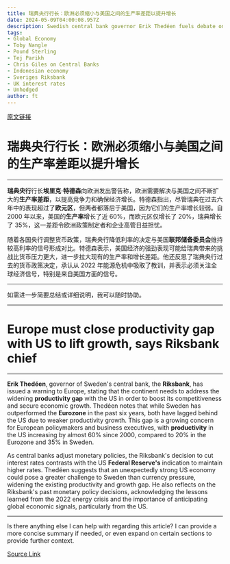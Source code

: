 ```yaml
---
title: 瑞典央行行长：欧洲必须缩小与美国之间的生产率差距以提升增长
date: 2024-05-09T04:00:08.957Z
description: Swedish central bank governor Erik Thedéen fuels debate on the continent’s struggle to boost competitiveness
tags: 
- Global Economy
- Toby Nangle
- Pound Sterling
- Tej Parikh
- Chris Giles on Central Banks
- Indonesian economy
- Sveriges Riksbank
- UK interest rates
- Unhedged
author: ft
---
```


[原文链接](https://ft.com/content/4511e82f-99a9-4c6a-baa3-59a0643bf7f5)

# 瑞典央行行长：欧洲必须缩小与美国之间的生产率差距以提升增长

---

**瑞典央行**行长**埃里克·特德森**向欧洲发出警告称，欧洲需要解决与美国之间不断扩大的**生产率差距**，以提高竞争力和确保经济增长。特德森指出，尽管瑞典在过去六年中的表现超过了**欧元区**，但两者都落后于美国，因为它们的生产率增长较弱。自 2000 年以来，美国的**生产率**增长了近 60%，而欧元区仅增长了 20%，瑞典增长了 35%，这一差距令欧洲政策制定者和企业高管日益担忧。

随着各国央行调整货币政策，瑞典央行降低利率的决定与美国**联邦储备委员会**维持较高利率的信号形成对比。特德森表示，美国经济的强劲表现可能给瑞典带来的挑战比货币压力更大，进一步拉大现有的生产率和增长差距。他还反思了瑞典央行过去的货币政策决定，承认从 2022 年能源危机中吸取了教训，并表示必须关注全球经济信号，特别是来自美国方面的信号。

---

如需进一步简要总结或详细说明，我可以随时协助。

---

# Europe must close productivity gap with US to lift growth, says Riksbank chief

---

**Erik Thedéen**, governor of Sweden's central bank, the **Riksbank**, has issued a warning to Europe, stating that the continent needs to address the widening **productivity gap** with the US in order to boost its competitiveness and secure economic growth. Thedéen notes that while Sweden has outperformed the **Eurozone** in the past six years, both have lagged behind the US due to weaker productivity growth. This gap is a growing concern for European policymakers and business executives, with **productivity** in the US increasing by almost 60% since 2000, compared to 20% in the Eurozone and 35% in Sweden.

As central banks adjust monetary policies, the Riksbank's decision to cut interest rates contrasts with the US **Federal Reserve's** indication to maintain higher rates. Thedéen suggests that an unexpectedly strong US economy could pose a greater challenge to Sweden than currency pressure, widening the existing productivity and growth gap. He also reflects on the Riksbank's past monetary policy decisions, acknowledging the lessons learned from the 2022 energy crisis and the importance of anticipating global economic signals, particularly from the US. 

---

Is there anything else I can help with regarding this article? I can provide a more concise summary if needed, or even expand on certain sections to provide further context.

[Source Link](https://ft.com/content/4511e82f-99a9-4c6a-baa3-59a0643bf7f5)

